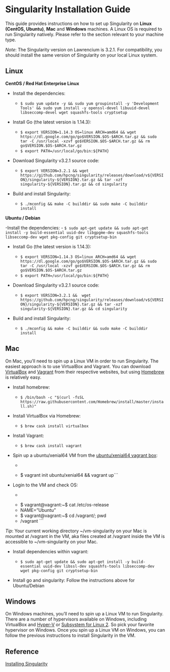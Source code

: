 # Singularity Installation Guide

This guide provides instructions on how to set up Singularity on **Linux (CentOS, Ubuntu)**, **Mac** and **Windows** machines. A Linux OS is required to run Singularity natively. Please refer to the section relevant to your machine type.

*Note*: The Singularity version on Lawrencium is 3.2.1. For compatibility, you should install the same version of Singularity on your local Linux system.

## Linux 
**CentOS / Red Hat Enterprise Linux**

- Install the dependencies:
     - ```$ sudo yum update -y && sudo yum groupinstall -y 'Development Tools' && sudo yum install -y openssl-devel libuuid-devel libseccomp-devel wget squashfs-tools cryptsetup```

- Install Go (the latest version is 1.14.3):
     - ```$ export VERSION=1.14.3 OS=linux ARCH=amd64 && wget https://dl.google.com/go/go$VERSION.$OS-$ARCH.tar.gz && sudo tar -C /usr/local -xzvf go$VERSION.$OS-$ARCH.tar.gz && rm go$VERSION.$OS-$ARCH.tar.gz```
     - ```$ export PATH=/usr/local/go/bin:${PATH}```

- Download Singularity v3.2.1 source code:
     - ```$ export VERSION=3.2.1 && wget https://github.com/hpcng/singularity/releases/download/v${VERSION}/singularity-${VERSION}.tar.gz && tar -xzf singularity-${VERSION}.tar.gz && cd singularity```

- Build and install Singularity: 
     - ```$ ./mconfig && make -C builddir && sudo make -C builddir install```

**Ubuntu / Debian**

-Install the dependencies:
     - ```$ sudo apt-get update && sudo apt-get install -y build-essential uuid-dev libgpgme-dev squashfs-tools libseccomp-dev wget pkg-config git cryptsetup-bin```

- Install Go (the latest version is 1.14.3):
     - ```$ export VERSION=1.14.3 OS=linux ARCH=amd64 && wget https://dl.google.com/go/go$VERSION.$OS-$ARCH.tar.gz && sudo tar -C /usr/local -xzvf go$VERSION.$OS-$ARCH.tar.gz && rm go$VERSION.$OS-$ARCH.tar.gz```
     - ```$ export PATH=/usr/local/go/bin:${PATH}```

- Download Singularity v3.2.1 source code:
     - ```$ export VERSION=3.2.1 &&  wget https://github.com/hpcng/singularity/releases/download/v${VERSION}/singularity-${VERSION}.tar.gz && tar -xzf singularity-${VERSION}.tar.gz && cd singularity```

- Build and install Singularity:
     - ```$ ./mconfig && make -C builddir && sudo make -C builddir install```

## Mac
On Mac, you’ll need to spin up a Linux VM in order to run Singularity. The easiest approach is to use VirtualBox and Vagrant. You can download [VirtualBox](https://www.virtualbox.org/) and [Vagrant](https://www.vagrantup.com/) from their respective websites, but using [Homebrew](https://brew.sh/) is relatively easy. 

- Install homebrew:
     - ```$ /bin/bash -c "$(curl -fsSL https://raw.githubusercontent.com/Homebrew/install/master/install.sh)"```

- Install VirtualBox via Homebrew:
     - ```$ brew cask install virtualbox```

- Install Vagrant:
     - ```$ brew cask install vagrant```

- Spin up a ubuntu/xenial64 VM from the [ubuntu/xenial64 vagrant box](https://app.vagrantup.com/ubuntu/boxes/xenial64):
     - ```$ mkdir vm-singularity && cd vm-singularity
     - $ vagrant init ubuntu/xenial64 && vagrant up```

- Login to the VM and check OS:
     - ```$ vagrant ssh
     - $ vagrant@vagrant:~$ cat /etc/os-release
     - NAME=”Ubuntu” 
     - $ vagrant@vagrant:~$ cd /vagrant/; pwd
     - /vagrant ```
 
*Tip*: Your current working directory  ~/vm-singularity on your Mac is mounted at /vagrant in the VM, aka files created at /vagrant inside the VM is accessible to ~/vm-singularity on your Mac.

- Install dependencies within vagrant:

     - ```$ sudo apt-get update && sudo apt-get install -y build-essential uuid-dev libssl-dev squashfs-tools libseccomp-dev wget pkg-config git cryptsetup-bin ```

- Install go and singularity:
Follow the instructions above for Ubuntu/Debian

## Windows
On Windows machines, you’ll need to spin up a Linux VM to run Singularity. There are a number of hypervisors available on Windows, including VirtualBox and [Hyper-V](https://en.wikipedia.org/wiki/Hyper-V) or [Subsystem for Linux 2](https://en.wikipedia.org/wiki/Windows_Subsystem_for_Linux).  So pick your favorite hypervisor on Windows. Once you spin up a Linux VM on Windows, you can follow the previous instructions to install Singularity in the VM. 

## Reference
[Installing Singularity](https://sylabs.io/guides/2.6/user-guide/installation.html)



